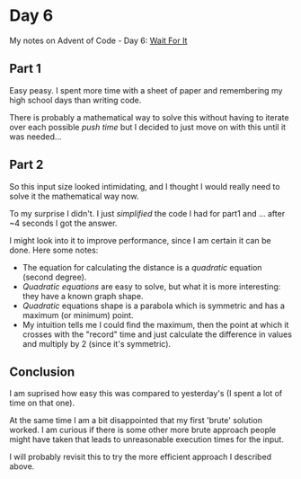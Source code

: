 # Day 6

My notes on Advent of Code - Day 6: [Wait For It](https://adventofcode.com/2023/day/6)

## Part 1

Easy peasy. I spent more time with a sheet of paper and remembering my high school days than writing code.

There is probably a mathematical way to solve this without having to iterate over each possible _push time_ but I decided to just move on with this until it was needed...

## Part 2

So this input size looked intimidating, and I thought I would really need to solve it the mathematical way now.

To my surprise I didn't. I just _simplified_ the code I had for part1 and ... after ~4 seconds I got the answer.

I might look into it to improve performance, since I am certain it can be done. Here some notes:

- The equation for calculating the distance is a _quadratic_ equation (second degree).
- _Quadratic equations_ are easy to solve, but what it is more interesting: they have a known graph shape.
- _Quadratic_ equations shape is a parabola which is symmetric and has a maximum (or minimum) point.
- My intuition tells me I could find the maximum, then the point at which it crosses with the "record" time and just calculate the difference in values and multiply by 2 (since it's symmetric).

## Conclusion

I am suprised how easy this was compared to yesterday's (I spent a lot of time on that one).

At the same time I am a bit disappointed that my first 'brute' solution worked. I am curious if there is some other more brute approach people might have taken that leads to unreasonable execution times for the input.

I will probably revisit this to try the more efficient approach I described above.
